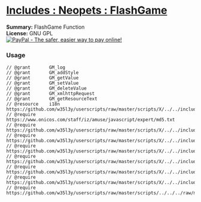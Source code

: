 # [Includes : Neopets : FlashGame](.)

**Summary:** FlashGame Function<br />
**License:** GNU GPL<br />
[![PayPal - The safer, easier way to pay online!](https://www.paypalobjects.com/en_US/i/btn/btn_donate_SM.gif "PayPal - The safer, easier way to pay online!")](https://goo.gl/DNfg2w)

### Usage

```
// @grant		GM_log
// @grant		GM_addStyle
// @grant		GM_getValue
// @grant		GM_setValue
// @grant		GM_deleteValue
// @grant		GM_xmlhttpRequest
// @grant		GM_getResourceText
// @resource	i18n https://github.com/w35l3y/userscripts/raw/master/scripts/X/../../includes/Includes_I18n/resources/default.json
// @require		https://www.onicos.com/staff/iz/amuse/javascript/expert/md5.txt
// @require		https://github.com/w35l3y/userscripts/raw/master/scripts/X/../../includes/Includes_XPath/63808.user.js
// @require		https://github.com/w35l3y/userscripts/raw/master/scripts/X/../../includes/Includes_Translate/85618.user.js
// @require		https://github.com/w35l3y/userscripts/raw/master/scripts/X/../../includes/Includes_I18n/87940.user.js
// @require		https://github.com/w35l3y/userscripts/raw/master/scripts/X/../../includes/Includes_Timer/85450.user.js
// @require		https://github.com/w35l3y/userscripts/raw/master/scripts/X/../../includes/Includes_HttpRequest/56489.user.js
// @require		https://github.com/w35l3y/userscripts/raw/master/scripts/X/../../includes/Includes_ShowMyCode/69584.user.js
// @require		https://github.com/w35l3y/userscripts/raw/master/scripts/../../../raw/master/includes/Includes_Neopets_FlashGame/127696.user.js
```
